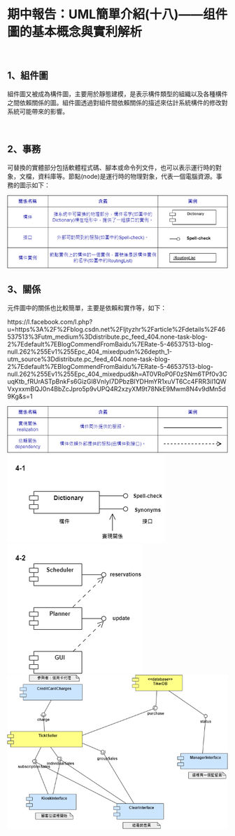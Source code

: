 <h1>期中報告：UML簡單介紹(十八)——组件圖的基本概念與實利解析</h1><br>
<h2>1、組件圖</h2>
<p> 組件圖又被成為構件圖，主要用於靜態建模，是表示構件類型的組織以及各種構件之間依賴關係的圖。組件圖透過對組件間依賴關係的描述來估計系統構件的修改對系統可能帶來的影響。</p><br>
<h2>2、事務</h2>
<p>可替換的實體部分包括軟體程式碼、腳本或命令列文件，也可以表示運行時的對象，文檔，資料庫等。節點(node)是運行時的物理對象，代表一個電腦資源。事務的圖示如下：</p>

![image](https://github.com/Roseller37/UML-diagram/blob/main/%E4%BA%8B%E5%8B%99.png)
<h2>3、關係</h2>
<p>元件圖中的關係也比較簡單，主要是依賴和實作等，如下：</p>
https://l.facebook.com/l.php?u=https%3A%2F%2Fblog.csdn.net%2Fljtyzhr%2Farticle%2Fdetails%2F46537513%3Futm_medium%3Ddistribute.pc_feed_404.none-task-blog-2%7Edefault%7EBlogCommendFromBaidu%7ERate-5-46537513-blog-null.262%255Ev1%255Epc_404_mixedpudn%26depth_1-utm_source%3Ddistribute.pc_feed_404.none-task-blog-2%7Edefault%7EBlogCommendFromBaidu%7ERate-5-46537513-blog-null.262%255Ev1%255Epc_404_mixedpud&h=AT0VRoP0F0zSNm6TPf0v3CuqKtb_fRUrASTpBnkFs6GizGl8VnlyI7DPbzBIYDHmYR1xuVT6Cc4FRR3iI1QWVxyxxmBQJ0n4BbZcJpro5p9vUPQ4R2xzyXM9t78NkE9Mwm8N4v9dMn5d9Kg&s=1




![image](https://github.com/Roseller37/UML-diagram/blob/main/Relationships.png)
![image](https://github.com/Roseller37/UML-diagram/blob/main/Instance_1.png)
![image](https://github.com/Roseller37/UML-diagram/blob/main/Instance_2.png)
![image](https://github.com/Roseller37/UML-diagram/blob/main/%E8%B3%BC%E7%A5%A8%E6%B5%81%E7%A8%8B.png)

